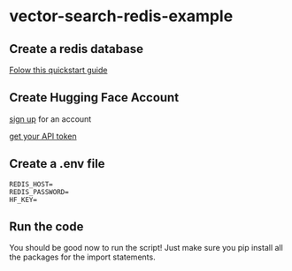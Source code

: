 # vector-search-redis-example
## Create a redis database
[Folow this quickstart guide](https://redis.com/try-free/)
## Create Hugging Face Account
[sign up](https://huggingface.co/) for an account

[get your API token](https://huggingface.co/docs/api-inference/quicktour#get-your-api-token)
## Create a .env file
    REDIS_HOST=
    REDIS_PASSWORD=
    HF_KEY=
## Run the code
You should be good now to run the script! Just make sure you pip install all the packages for the import statements.
